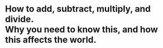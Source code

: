 # How to add, subtract, multiply, and divide. <br> Why you need to know this, and how this affects the world.
